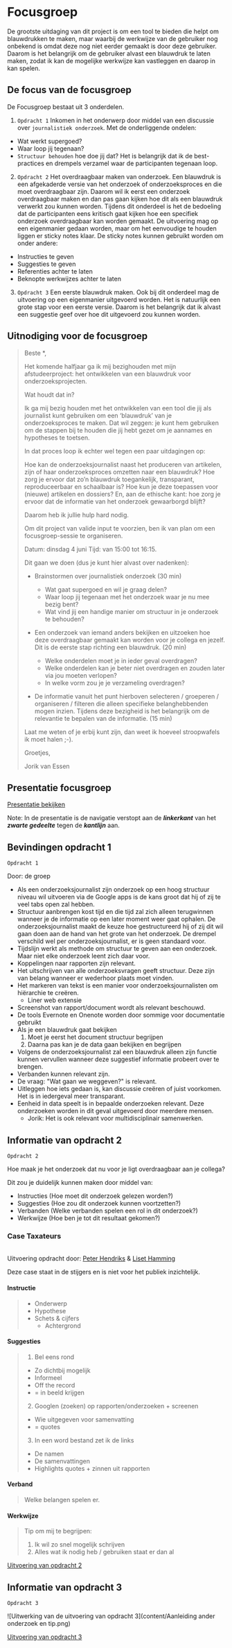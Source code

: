 # Focusgroep

De grootste uitdaging van dit project is om een tool te bieden die helpt om blauwdrukken te maken, maar waarbij de werkwijze van de gebruiker nog onbekend is omdat deze nog niet eerder gemaakt is door deze gebruiker. Daarom is het belangrijk om de gebruiker alvast een blauwdruk te laten maken, zodat ik kan de mogelijke werkwijze kan vastleggen en daarop in kan spelen.


## De focus van de focusgroep
De Focusgroep bestaat uit 3 onderdelen.


1. `Opdracht 1` Inkomen in het onderwerp door middel van een discussie over `journalistiek onderzoek`. Met de onderliggende ondelen:
  * Wat werkt supergoed?
  * Waar loop jij tegenaan?
  * `Structuur behouden` hoe doe jij dat?
  Het is belangrijk dat ik de best-practices en drempels verzamel waar de participanten tegenaan loop.


2. `Opdracht 2` Het overdraagbaar maken van onderzoek. Een blauwdruk is een afgekaderde versie van het onderzoek of onderzoeksproces en die moet overdraagbaar zijn. Daarom wil ik eerst een onderzoek overdraagbaar maken en dan pas gaan kijken hoe dit als een blauwdruk verwerkt zou kunnen worden. Tijdens dit onderdeel is het de bedoeling dat de participanten eens kritisch gaat kijken hoe een specifiek onderzoek overdraagbaar kan worden gemaakt. De uitvoering mag op een eigenmanier gedaan worden, maar om het eenvoudige te houden liggen er sticky notes klaar. De sticky notes kunnen gebruikt worden om onder andere: 
  * Instructies te geven
  * Suggesties te geven
  * Referenties achter te laten
  * Beknopte werkwijzes achter te laten


3. `Opdracht 3` Een eerste blauwdruk maken. Ook bij dit onderdeel mag de uitvoering op een eigenmanier uitgevoerd worden. Het is natuurlijk een grote stap voor een eerste versie. Daarom is het belangrijk dat ik alvast een suggestie geef over hoe dit uitgevoerd zou kunnen worden.



## Uitnodiging voor de focusgroep


> Beste *,
>
>
> Het komende halfjaar ga ik mij bezighouden met mijn afstudeerproject: het ontwikkelen van een blauwdruk voor onderzoeksprojecten.
>
> Wat houdt dat in?
>
> Ik ga mij bezig houden met het ontwikkelen van een tool die jij als journalist kunt gebruiken om een ‘blauwdruk’ van je onderzoeksproces te maken. Dat wil zeggen: je kunt hem gebruiken om de stappen bij te houden die jij hebt gezet om je aannames en hypotheses te toetsen.
>
>
> In dat proces loop ik echter wel tegen een paar uitdagingen op:
>
> Hoe kan de onderzoeksjournalist naast het produceren van artikelen, zijn of haar onderzoeksproces omzetten naar een blauwdruk? Hoe zorg je ervoor dat zo’n blauwdruk toegankelijk, transparant, reproduceerbaar en schaalbaar is? Hoe kun je deze toepassen voor (nieuwe) artikelen en dossiers? En, aan de ethische kant: hoe zorg je ervoor dat de informatie van het onderzoek gewaarborgd blijft?
>
>
> Daarom heb ik jullie hulp hard nodig.
> 
> Om dit project van valide input te voorzien, ben ik van plan om een focusgroep-sessie te organiseren.
>
>
> Datum: dinsdag 4 juni
> Tijd: van 15:00 tot 16:15.
>
>
> Dit gaan we doen (dus je kunt hier alvast over nadenken):
>
> * Brainstormen over journalistiek onderzoek (30 min)
>   * Wat gaat supergoed en wil je graag delen?
>   * Waar loop jij tegenaan met het onderzoek waar je nu mee bezig bent?
>   * Wat vind jij een handige manier om structuur in je onderzoek te behouden?
>
> * Een onderzoek van iemand anders bekijken en uitzoeken hoe deze overdraagbaar gemaakt kan worden voor je collega en jezelf. Dit is de eerste stap richting een blauwdruk. (20 min)
>   * Welke onderdelen moet je in ieder geval overdragen?
>   * Welke onderdelen kan je beter niet overdragen en zouden later via jou moeten verlopen?
>   * In welke vorm zou je je verzameling overdragen?
>
> * De informatie vanuit het punt hierboven selecteren / groeperen / organiseren / filteren die alleen specifieke belanghebbenden mogen inzien. Tijdens deze bezigheid is het belangrijk om de relevantie te bepalen van de informatie. (15 min)
> 
> Laat me weten of je erbij kunt zijn, dan weet ik hoeveel stroopwafels ik moet halen ;-).
> 
> 
> Groetjes,
> 
> Jorik van Essen



## Presentatie focusgroep

[Presentatie bekijken](https://iiyama12.github.io/Project-blauwdruk-documentation/docs/presentaties/focusgroep-presentatie/assets/player/KeynoteDHTMLPlayer.html#0)

Note: In de presentatie is de navigatie verstopt aan de ***linkerkant*** van het ***zwarte gedeelte*** tegen de ***kantlijn*** aan.


## Bevindingen opdracht 1
`Opdracht 1`

Door: de groep
* Als een onderzoeksjournalist zijn onderzoek op een hoog structuur niveau wil uitvoeren via de Google apps is de kans groot dat hij of zij te veel tabs open zal hebben. 
* Structuur aanbrengen kost tijd en die tijd zal zich alleen terugwinnen wanneer je de informatie op een later moment weer gaat ophalen. De onderzoeksjournalist maakt de keuze hoe gestructureerd hij of zij dit wil gaan doen aan de hand van het grote van het onderzoek. De drempel verschild wel per onderzoeksjournalist, er is geen standaard voor.
* Tijdslijn werkt als methode om structuur te geven aan een onderzoek. Maar niet elke onderzoek leent zich daar voor.
* Koppelingen naar rapporten zijn relevant.
* Het uitschrijven van alle onderzoeksvragen geeft structuur. Deze zijn van belang wanneer er wederhoor plaats moet vinden.
* Het markeren van tekst is een manier voor onderzoeksjournalisten om hiërarchie te creëren.
  * Liner web extensie
* Screenshot van rapport/document wordt als relevant beschouwd.
* De tools Evernote en Onenote worden door sommige voor documentatie gebruikt
* Als je een blauwdruk gaat bekijken
  1. Moet je eerst het document structuur begrijpen
  2. Daarna pas kan je de data gaan bekijken en begrijpen
* Volgens de onderzoeksjournalist zal een blauwdruk alleen zijn functie kunnen vervullen wanneer deze suggestief informatie probeert over te brengen. 
* Verbanden kunnen relevant zijn.
* De vraag: "Wat gaan we weggeven?" is relevant.
* Uitleggen hoe iets gedaan is, kan discussie creëren of juist voorkomen. Het is in iedergeval meer transparant.
* Eenheid in data speelt is in bepaalde onderzoeken relevant. Deze onderzoeken worden in dit geval uitgevoerd door meerdere mensen. 
  * Jorik: Het is ook relevant voor multidisciplinair samenwerken.


## Informatie van opdracht 2
`Opdracht 2`


Hoe maak je het onderzoek dat nu voor je ligt overdraagbaar aan je collega?

Dit zou je duidelijk kunnen maken door middel van:
* Instructies (Hoe moet dit onderzoek gelezen worden?)
* Suggesties (Hoe zou dit onderzoek kunnen voortzetten?)
* Verbanden (Welke verbanden spelen een rol in dit onderzoek?)
* Werkwijze (Hoe ben je tot dit resultaat gekomen?)




### Case Taxateurs
<br>Uitvoering opdracht door: [Peter Hendriks](https://www.ftm.nl/auteur/peter-hendriks) & [Liset Hamming](https://www.ftm.nl/auteur/liset-hamming)

Deze case staat in de stijgers en is niet voor het publiek inzichtelijk.




#### Instructie
> * Onderwerp
> * Hypothese
> * Schets & cijfers
>   * Achtergrond



#### Suggesties
> 1. Bel eens rond
>   * Zo dichtbij mogelijk
>   * Informeel
>   * Off the record
> * = in beeld krijgen
> 2. Googlen (zoeken) op rapporten/onderzoeken + screenen
>   * Wie uitgegeven voor samenvatting
>   * = quotes
> 3. In een word bestand zet ik de links
>   * De namen
>   * De samenvattingen
>   * Highlights quotes + zinnen uit rapporten


#### Verband
> Welke belangen spelen er.

#### Werkwijze
> Tip om mij te begrijpen:
> 1. Ik wil zo snel mogelijk schrijven
> 2. Alles wat ik nodig heb / gebruiken staat er dan al

[Uitvoering van opdracht 2](content/20190605_114607.jpg)

## Informatie van opdracht 3
`Opdracht 3`
  

![Uitwerking van de uitvoering van opdracht 3](content/Aanleiding ander onderzoek en tip.png)

[Uitvoering van opdracht 3](content/20190605_120424.jpg)
